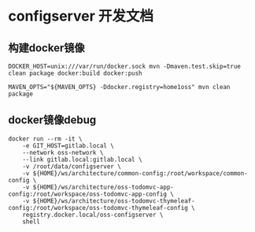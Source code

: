 # configserver 开发文档

## 构建docker镜像

    DOCKER_HOST=unix:///var/run/docker.sock mvn -Dmaven.test.skip=true clean package docker:build docker:push
    
    MAVEN_OPTS="${MAVEN_OPTS} -Ddocker.registry=home1oss" mvn clean package

## docker镜像debug

    docker run --rm -it \
        -e GIT_HOST=gitlab.local \
        --network oss-network \
        --link gitlab.local:gitlab.local \
        -v /root/data/configserver \
        -v ${HOME}/ws/architecture/common-config:/root/workspace/common-config \
        -v ${HOME}/ws/architecture/oss-todomvc-app-config:/root/workspace/oss-todomvc-app-config \
        -v ${HOME}/ws/architecture/oss-todomvc-thymeleaf-config:/root/workspace/oss-todomvc-thymeleaf-config \
        registry.docker.local/oss-configserver \
        shell
